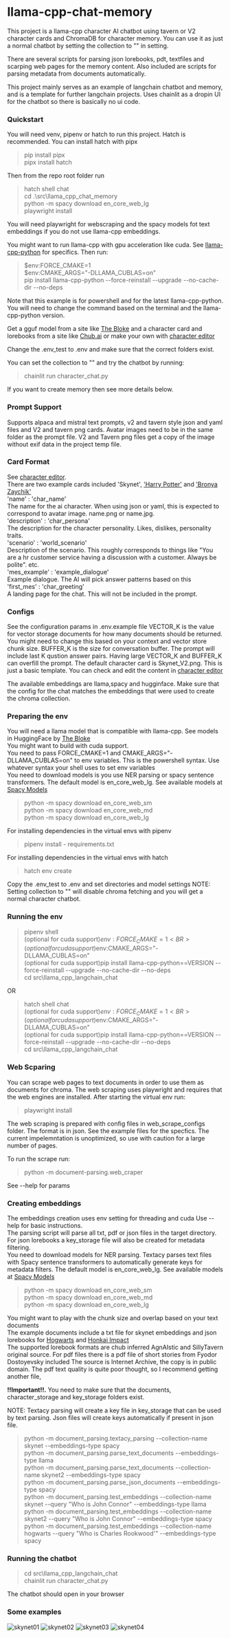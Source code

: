 # llama-cpp-chat-memory
This project is a llama-cpp character AI chatbot using tavern or V2 character cards and ChromaDB for character memory. You can use it as just a normal chatbot by setting the collection to "" in setting. 

There are several scripts for parsing json lorebooks, pdt, textfiles and scarping web pages for the memory content. Also included are scripts for parsing metadata from documents automatically. 

This project mainly serves as an example of langchain chatbot and memory, and is a template for further langchain projects. Uses chainlit as a dropin UI for the chatbot so there is basically no ui code. 

### Quickstart
You will need venv, pipenv or hatch to run this project. Hatch is recommended. You can install hatch with pipx
>pip install pipx</BR>
pipx install hatch</BR>

Then from the repo root folder run
>hatch shell chat</BR>
cd .\src\llama_cpp_chat_memory\
python -m spacy download en_core_web_lg</BR>
playwright install</BR>

You will need playwright for webscraping and the spacy models fot text embeddings if you do not use llama-cpp embeddings.</BR>

You might want to run llama-cpp with gpu acceleration like cuda. See [llama-cpp-python](https://github.com/abetlen/llama-cpp-python) for specifics. Then run:
>$env:FORCE_CMAKE=1</BR>
$env:CMAKE_ARGS="-DLLAMA_CUBLAS=on"</BR>
pip install llama-cpp-python --force-reinstall --upgrade --no-cache-dir --no-deps</BR>

Note that this example is for powershell and for the latest llama-cpp-python. You will need to change the command based on the terminal and the llama-cpp-python version.</BR>

Get a gguf model from a site like
[The Bloke](https://huggingface.co/models?sort=modified&search=theBloke+gguf)
and a character card and lorebooks from a site like [Chub.ai](https://chub.ai/) or make your own with [character editor](https://zoltanai.github.io/character-editor/)<BR>

Change the .env_test to .env and make sure that the correct folders exist.</BR>

You can set the collection to "" and try the chatbot by running:
>chainlit run character_chat.py</BR>

If you want to create memory then see more details below.

### Prompt Support
Supports alpaca and mistral text prompts, v2 and tavern style json and yaml files and V2 and tavern png cards. Avatar images need to be in the same folder as the prompt file. V2 and Tavern png files get a copy of the image without exif data in the project temp file.

### Card Format
See [character editor](https://zoltanai.github.io/character-editor/).<BR>
There are two example cards included 'Skynet', ['Harry Potter'](https://chub.ai/characters/potato7295/harry-potter-bffe8945) and ['Bronya Zaychik'](https://chub.ai/characters/Mafiuz/bronya-zaychik-silverwing-n-ex-926eb8d4)<BR>
'name' : 'char_name'<br>
The name for the ai character. When using json or yaml, this is expected to correspond to avatar image. name.png or name.jpg.<br>
'description' : 'char_persona'<br>
The description for the character personality. Likes, dislikes, personality traits.<br>
'scenario' : 'world_scenario'<br>
Description of the scenario. This roughly corresponds to things like "You are a hr customer service having a discussion with a customer. Always be polite". etc.<br>
'mes_example' : 'example_dialogue'<br>
Example dialogue. The AI will pick answer patterns based on this<br>
'first_mes' : 'char_greeting'<br>
A landing page for the chat. This will not be included in the prompt.

### Configs
See the configuration params in .env.example file
VECTOR_K is the value for vector storage documents for how many documents should be returned. You might need to change this based on your context and vector store chunk size. BUFFER_K is the size for conversation buffer. The prompt will include last K qustion answer pairs. Having large VECTOR_K and BUFFER_K can overfill the prompt. The default character card is Skynet_V2.png. This is just a basic template. You can check and edit the content in [character editor](https://zoltanai.github.io/character-editor/)

The available embeddings are llama,spacy and hugginface. Make sure that the config for the chat matches the embeddings that were used to create the chroma collection. 

### Preparing the env
You will need a llama model that is compatible with llama-cpp. See models in HuggingFace by [The Bloke](https://huggingface.co/models?sort=modified&search=theBloke+gguf)<BR>
You might want to build with cuda support. <BR>
You need to pass FORCE_CMAKE=1 and CMAKE_ARGS="-DLLAMA_CUBLAS=on" to env variables. This is the powershell syntax. Use whatever syntax your shell uses to set env variables<BR>
You need to download models is you use NER parsing or spacy sentence transformers. The default model is en_core_web_lg. See available models at [Spacy Models](https://spacy.io/usage/models)<BR>
>python -m spacy download en_core_web_sm<BR>
python -m spacy download en_core_web_md<BR>
python -m spacy download en_core_web_lg<BR>

For installing dependencies in the virtual envs with pipenv
>pipenv install - requirements.txt<BR>

For installing dependencies in the virtual envs with hatch
>hatch env create<BR>

Copy the .env_test to .env and set directories and model settings
NOTE: Setting collection to "" will disable chroma fetching and you will get a normal character chatbot.

### Running the env 
>pipenv shell<BR>
(optional for cuda support)$env:FORCE_CMAKE=1<BR>
(optional for cuda support)$env:CMAKE_ARGS="-DLLAMA_CUBLAS=on"<BR>
(optional for cuda support)pip install llama-cpp-python==VERSION --force-reinstall --upgrade --no-cache-dir --no-deps<BR>
cd src\llama_cpp_langchain_chat<BR>

OR<BR>
>hatch shell chat<BR>
(optional for cuda support)$env:FORCE_CMAKE=1<BR>
(optional for cuda support)$env:CMAKE_ARGS="-DLLAMA_CUBLAS=on"<BR>
(optional for cuda support)pip install llama-cpp-python==VERSION --force-reinstall --upgrade --no-cache-dir --no-deps<BR>
cd src\llama_cpp_langchain_chat<BR>

### Web Scparing
You can scrape web pages to text documents in order to use them as documents for chroma. The web scraping uses playwright and requires that the web engines are installed. After starting the virtual env run:</BR>

> playwright install

The web scraping is prepared with config files in web_scrape_configs folder. The format is in json. See the example files for the specfics. The current impelemntation is unoptimized, so use with caution for a large number of pages.</BR>

To run the scrape run:
>python -m document-parsing.web_craper</BR>

See --help for params

### Creating embeddings
The embeddings creation uses env setting for threading and cuda
Use --help for basic instructions.<BR>
The parsing script will parse all txt, pdf or json files in the target directory. For json lorebooks a key_storage file will also be created for metadata filtering.<BR>
You need to download models for NER parsing. Textacy parses text files with Spacy sentence transformers to automatically generate keys for metadata filters. The default model is en_core_web_lg. See available models at [Spacy Models](https://spacy.io/usage/models)<BR>
>python -m spacy download en_core_web_sm<BR>
python -m spacy download en_core_web_md<BR>
python -m spacy download en_core_web_lg<BR>


You might want to play with the chunk size and overlap based on your text documents<BR>
The example documents include a txt file for skynet embeddings and json lorebooks for [Hogwarts](https://chub.ai/lorebooks/deadgirlz/hogwarts-legacy-lore-b819ccba) and [Honkai Impact](https://chub.ai/lorebooks/Zareh-Haadris/lorebook-honkai-impact-b1fcfc23)<BR>
The supported lorebook formats are chub inferred AgnAIstic and SillyTavern original source.
For pdf files there is a pdf file of short stories from Fyodor Dostoyevsky included The source is Internet Archive, the copy is in public domain. The pdf text quality is quite poor thought, so I recommend getting another file,

**!!Important!!.** You need to make sure that the documents, character_storage and key_storage folders exist.

NOTE: Textacy parsing will create a key file in key_storage that can be used by text parsing. Json files will create keys automatically if present in json file.
>python -m document_parsing.textacy_parsing --collection-name skynet --embeddings-type spacy<BR>
>python -m document_parsing.parse_text_documents --embeddings-type llama<BR>
>python -m document_parsing.parse_text_documents --collection-name skynet2 --embeddings-type spacy<BR>
>python -m document_parsing.parse_json_documents --embeddings-type spacy<BR>
>python -m document_parsing.test_embeddings  --collection-name skynet --query "Who is John Connor" --embeddings-type llama<BR>
>python -m document_parsing.test_embeddings  --collection-name skynet2 --query "Who is John Connor" --embeddings-type spacy<BR>
>python -m document_parsing.test_embeddings  --collection-name hogwarts --query "Who is Charles Rookwood'" --embeddings-type spacy<BR>

### Running the chatbot
>cd src\llama_cpp_langchain_chat<BR>
chainlit run character_chat.py<BR>

The chatbot should open in your browser<BR>

### Some examples 
![skynet01](/readme_pics/skynet01.png)
![skynet02](/readme_pics/skynet02.png)
![skynet03](/readme_pics/skynet03.png)
![skynet04](/readme_pics/skynet04.png)